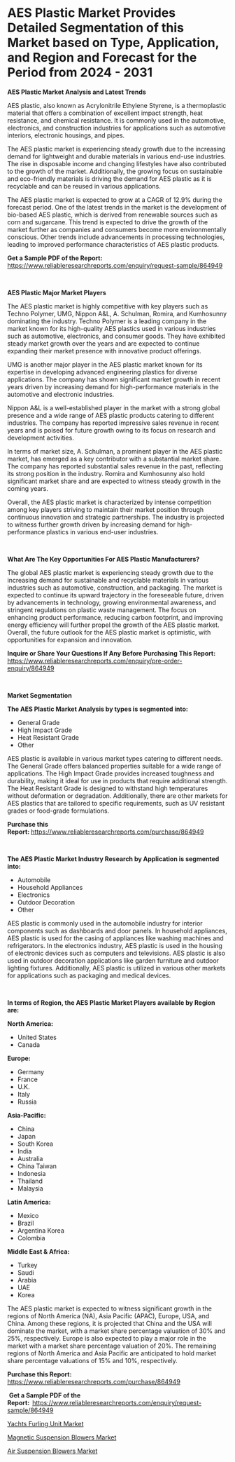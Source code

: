 <p><h1>AES Plastic Market Provides Detailed Segmentation of this Market based on Type, Application, and Region and Forecast for the Period from 2024 - 2031</h1></p><p><strong>AES Plastic Market Analysis and Latest Trends</strong></p>
<p><p>AES plastic, also known as Acrylonitrile Ethylene Styrene, is a thermoplastic material that offers a combination of excellent impact strength, heat resistance, and chemical resistance. It is commonly used in the automotive, electronics, and construction industries for applications such as automotive interiors, electronic housings, and pipes.</p><p>The AES plastic market is experiencing steady growth due to the increasing demand for lightweight and durable materials in various end-use industries. The rise in disposable income and changing lifestyles have also contributed to the growth of the market. Additionally, the growing focus on sustainable and eco-friendly materials is driving the demand for AES plastic as it is recyclable and can be reused in various applications.</p><p>The AES plastic market is expected to grow at a CAGR of 12.9% during the forecast period. One of the latest trends in the market is the development of bio-based AES plastic, which is derived from renewable sources such as corn and sugarcane. This trend is expected to drive the growth of the market further as companies and consumers become more environmentally conscious. Other trends include advancements in processing technologies, leading to improved performance characteristics of AES plastic products.</p></p>
<p><strong>Get a Sample PDF of the Report:&nbsp;</strong> <a href="https://www.reliableresearchreports.com/enquiry/request-sample/864949">https://www.reliableresearchreports.com/enquiry/request-sample/864949</a></p>
<p>&nbsp;</p>
<p><strong>AES Plastic Major Market Players</strong></p>
<p><p>The AES plastic market is highly competitive with key players such as Techno Polymer, UMG, Nippon A&L, A. Schulman, Romira, and Kumhosunny dominating the industry. Techno Polymer is a leading company in the market known for its high-quality AES plastics used in various industries such as automotive, electronics, and consumer goods. They have exhibited steady market growth over the years and are expected to continue expanding their market presence with innovative product offerings.</p><p>UMG is another major player in the AES plastic market known for its expertise in developing advanced engineering plastics for diverse applications. The company has shown significant market growth in recent years driven by increasing demand for high-performance materials in the automotive and electronic industries.</p><p>Nippon A&L is a well-established player in the market with a strong global presence and a wide range of AES plastic products catering to different industries. The company has reported impressive sales revenue in recent years and is poised for future growth owing to its focus on research and development activities.</p><p>In terms of market size, A. Schulman, a prominent player in the AES plastic market, has emerged as a key contributor with a substantial market share. The company has reported substantial sales revenue in the past, reflecting its strong position in the industry. Romira and Kumhosunny also hold significant market share and are expected to witness steady growth in the coming years.</p><p>Overall, the AES plastic market is characterized by intense competition among key players striving to maintain their market position through continuous innovation and strategic partnerships. The industry is projected to witness further growth driven by increasing demand for high-performance plastics in various end-user industries.</p></p>
<p>&nbsp;</p>
<p><strong>What Are The Key Opportunities For AES Plastic Manufacturers?</strong></p>
<p><p>The global AES plastic market is experiencing steady growth due to the increasing demand for sustainable and recyclable materials in various industries such as automotive, construction, and packaging. The market is expected to continue its upward trajectory in the foreseeable future, driven by advancements in technology, growing environmental awareness, and stringent regulations on plastic waste management. The focus on enhancing product performance, reducing carbon footprint, and improving energy efficiency will further propel the growth of the AES plastic market. Overall, the future outlook for the AES plastic market is optimistic, with opportunities for expansion and innovation.</p></p>
<p><strong>Inquire or Share Your Questions If Any Before Purchasing This Report:</strong> <a href="https://www.reliableresearchreports.com/enquiry/pre-order-enquiry/864949">https://www.reliableresearchreports.com/enquiry/pre-order-enquiry/864949</a></p>
<p>&nbsp;</p>
<p><strong>Market Segmentation</strong></p>
<p><strong>The AES Plastic Market Analysis by types is segmented into:</strong></p>
<p><ul><li>General Grade</li><li>High Impact Grade</li><li>Heat Resistant Grade</li><li>Other</li></ul></p>
<p><p>AES plastic is available in various market types catering to different needs. The General Grade offers balanced properties suitable for a wide range of applications. The High Impact Grade provides increased toughness and durability, making it ideal for use in products that require additional strength. The Heat Resistant Grade is designed to withstand high temperatures without deformation or degradation. Additionally, there are other markets for AES plastics that are tailored to specific requirements, such as UV resistant grades or food-grade formulations.</p></p>
<p><strong>Purchase this Report:&nbsp;</strong><a href="https://www.reliableresearchreports.com/purchase/864949">https://www.reliableresearchreports.com/purchase/864949</a></p>
<p>&nbsp;</p>
<p><strong>The AES Plastic Market Industry Research by Application is segmented into:</strong></p>
<p><ul><li>Automobile</li><li>Household Appliances</li><li>Electronics</li><li>Outdoor Decoration</li><li>Other</li></ul></p>
<p><p>AES plastic is commonly used in the automobile industry for interior components such as dashboards and door panels. In household appliances, AES plastic is used for the casing of appliances like washing machines and refrigerators. In the electronics industry, AES plastic is used in the housing of electronic devices such as computers and televisions. AES plastic is also used in outdoor decoration applications like garden furniture and outdoor lighting fixtures. Additionally, AES plastic is utilized in various other markets for applications such as packaging and medical devices.</p></p>
<p>&nbsp;</p>
<p><strong>In terms of Region, the AES Plastic Market Players available by Region are:</strong></p>
<p>
    <p> <strong> North America: </strong>
        <ul>
            <li>United States</li>
            <li>Canada</li>
        </ul>
        </p> 
    <p> <strong> Europe: </strong>
        <ul>
            <li>Germany</li>
            <li>France</li>
            <li>U.K.</li>
            <li>Italy</li>
            <li>Russia</li>
        </ul>
        </p> 
    <p> <strong> Asia-Pacific: </strong>
        <ul>
            <li>China</li>
            <li>Japan</li>
            <li>South Korea</li>
            <li>India</li>
            <li>Australia</li>
            <li>China Taiwan</li>
            <li>Indonesia</li>
            <li>Thailand</li>
            <li>Malaysia</li>
        </ul>
        </p> 
    <p> <strong> Latin America: </strong>
        <ul>
            <li>Mexico</li>
            <li>Brazil</li>
            <li>Argentina Korea</li>
            <li>Colombia</li>
        </ul>
        </p> 
    <p> <strong> Middle East & Africa: </strong>
        <ul>
            <li>Turkey</li>
            <li>Saudi</li>
            <li>Arabia</li>
            <li>UAE</li>
            <li>Korea</li>
        </ul>
    </p>
    </p>
<p><p>The AES plastic market is expected to witness significant growth in the regions of North America (NA), Asia Pacific (APAC), Europe, USA, and China. Among these regions, it is projected that China and the USA will dominate the market, with a market share percentage valuation of 30% and 25%, respectively. Europe is also expected to play a major role in the market with a market share percentage valuation of 20%. The remaining regions of North America and Asia Pacific are anticipated to hold market share percentage valuations of 15% and 10%, respectively.</p></p>
<p><strong>Purchase this Report: </strong><a href="https://www.reliableresearchreports.com/purchase/864949">https://www.reliableresearchreports.com/purchase/864949</a></p>
<p>&nbsp;<strong>Get a Sample PDF of the Report:&nbsp;&nbsp;</strong><a href="https://www.reliableresearchreports.com/enquiry/request-sample/864949">https://www.reliableresearchreports.com/enquiry/request-sample/864949</a></p>
<p><strong></strong></p>
<p><p><a href="https://view.publitas.com/reportprime-1/yachts-furling-unit-market-size-share-trends-analysis-report-by-material-by-type-by-end-user-by-region-and-segment-forecasts-2024-2031/">Yachts Furling Unit Market</a></p><p><a href="https://view.publitas.com/reportprime-1/magnetic-suspension-blowers-market-offer-valuable-insights-into-market-size-market-share-market-trends-and-projections-spanning-from-2024-to-2031/">Magnetic Suspension Blowers Market</a></p><p><a href="https://view.publitas.com/reportprime-1/air-suspension-blowers-market-research-report-forecasted-for-period-from-2024-2031-by-market-type-market-application-and-region/">Air Suspension Blowers Market</a></p></p>